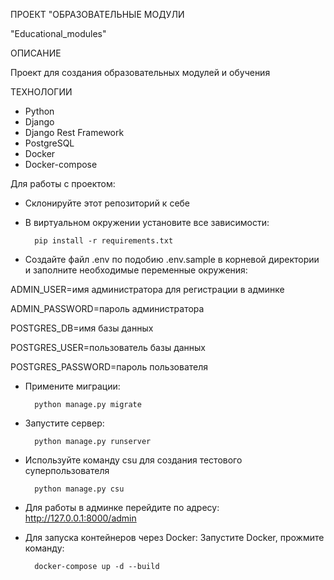ПРОЕКТ "ОБРАЗОВАТЕЛЬНЫЕ МОДУЛИ

"Educational_modules"
        
ОПИСАНИЕ

Проект для создания образовательных модулей и обучения

ТЕХНОЛОГИИ
* Python
* Django
* Django Rest Framework
* PostgreSQL
* Docker
* Docker-compose

Для работы с проектом: 

* Склонируйте этот репозиторий к себе

* В виртуальном окружении установите все зависимости:

        pip install -r requirements.txt

* Создайте файл .env по подобию .env.sample в корневой директории и заполните необходимые переменные окружения:

ADMIN_USER=имя администратора для регистрации в админке

ADMIN_PASSWORD=пароль администратора

POSTGRES_DB=имя базы данных

POSTGRES_USER=пользователь базы данных 

POSTGRES_PASSWORD=пароль пользователя

* Примените миграции:

        python manage.py migrate

* Запустите сервер:

        python manage.py runserver

* Используйте команду csu для создания тестового суперпользователя

        python manage.py csu

* Для работы в админке перейдите по адресу: http://127.0.0.1:8000/admin

* Для запуска контейнеров через Docker: Запустите Docker, прожмите команду:

        docker-compose up -d --build
